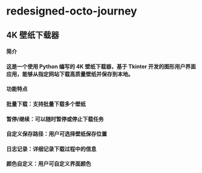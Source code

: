 # redesigned-octo-journey
## 4K 壁纸下载器
#### 简介 
#### 这是一个使用 Python 编写的 4K 壁纸下载器，基于 Tkinter 开发的图形用户界面应用，能够从指定网站下载高质量壁纸并保存到本地。
#### 功能特点
#### 批量下载：支持批量下载多个壁纸
#### 暂停/继续：可以随时暂停或停止下载任务
#### 自定义保存路径：用户可选择壁纸保存位置
#### 日志记录：详细记录下载过程中的信息
#### 颜色自定义：用户可自定义界面颜色
